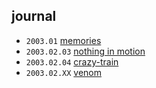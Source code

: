 ## journal

* `2003.01` [memories](2003.01.memories.md)
* `2003.02.03` [nothing in motion](2003.02.03.nothing-in-motion.md)
* `2003.02.04` [crazy-train](2003.02.04.crazy-train.md)
* `2003.02.XX` [venom](2003.02.XX.venom.md)

